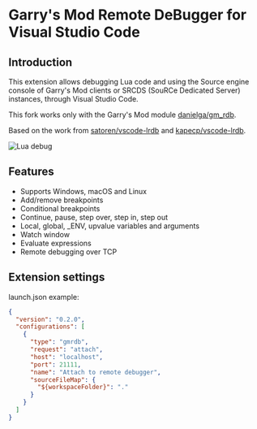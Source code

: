 # Garry's Mod Remote DeBugger for Visual Studio Code

## Introduction

This extension allows debugging Lua code and using the Source engine console
of Garry's Mod clients or SRCDS (SouRCe Dedicated Server) instances,
through Visual Studio Code.

This fork works only with the Garry's Mod module
[danielga/gm_rdb](https://github.com/danielga/gm_rdb).

Based on the work from
[satoren/vscode-lrdb](https://github.com/satoren/vscode-lrdb) and
[kapecp/vscode-lrdb](https://github.com/kapecp/vscode-lrdb).

![Lua debug](https://raw.githubusercontent.com/danielga/vscode-gmrdb/master/images/lrdb.gif)

## Features

- Supports Windows, macOS and Linux
- Add/remove breakpoints
- Conditional breakpoints
- Continue, pause, step over, step in, step out
- Local, global, \_ENV, upvalue variables and arguments
- Watch window
- Evaluate expressions
- Remote debugging over TCP

## Extension settings

launch.json example:

```json
{
  "version": "0.2.0",
  "configurations": [
    {
      "type": "gmrdb",
      "request": "attach",
      "host": "localhost",
      "port": 21111,
      "name": "Attach to remote debugger",
      "sourceFileMap": {
        "${workspaceFolder}": "."
      }
    }
  ]
}
```
